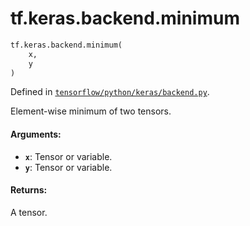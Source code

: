 <div itemscope itemtype="http://developers.google.com/ReferenceObject">
<meta itemprop="name" content="tf.keras.backend.minimum" />
<meta itemprop="path" content="Stable" />
</div>

# tf.keras.backend.minimum

``` python
tf.keras.backend.minimum(
    x,
    y
)
```



Defined in [`tensorflow/python/keras/backend.py`](https://www.tensorflow.org/code/tensorflow/python/keras/backend.py).

Element-wise minimum of two tensors.

#### Arguments:

* <b>`x`</b>: Tensor or variable.
* <b>`y`</b>: Tensor or variable.


#### Returns:

A tensor.